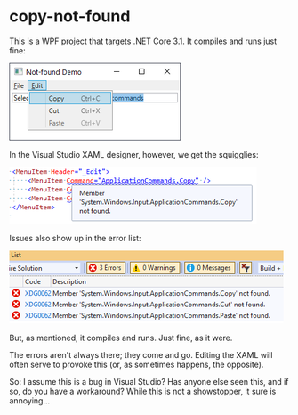 # copy-not-found

This is a WPF project that targets .NET Core 3.1. It compiles and runs just fine:

![Running application with menu](Screenshot1.png)

In the Visual Studio XAML designer, however, we get the squigglies:

![Squigglies on XAML](Screenshot2.png)

Issues also show up in the error list:

![Error list](Screenshot3.png)

But, as mentioned, it compiles and runs. Just fine, as it were.

The errors aren't always there; they come and go. Editing the XAML will often serve to provoke this (or, as sometimes happens, the opposite).

So: I assume this is a bug in Visual Studio? Has anyone else seen this, and if so, do you have a workaround? While this is not a showstopper, it sure is annoying...
